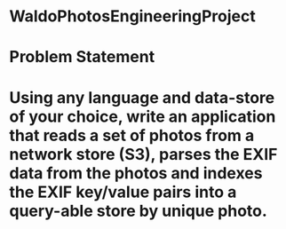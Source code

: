 # WaldoPhotosEngineeringProject
#
# Problem Statement
# 
# Using any language and data-store of your choice, write an application that reads a set of photos from a network store (S3), parses the EXIF data from the photos and indexes the EXIF key/value pairs into a query-able store by unique photo.
